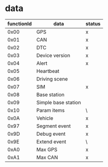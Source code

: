 # data

functionId|data|status
-|-|-
0x00|GPS|x
0x01|CAN|x
0x02|DTC|x
0x03|Device version|x
0x04|Alert|x
0x05|Heartbeat|
0x06|Driving scene|
0x07|SIM|x
0x08|Base station|
0x09|Simple base station|
0x10|Param items|\
0x0A|Vehicle|x
0x97|Segment event|x
0x9D|Debug event|x
0x9E|Extend event|\
0xA0|Max GPS|x
0xA1|Max CAN|x

